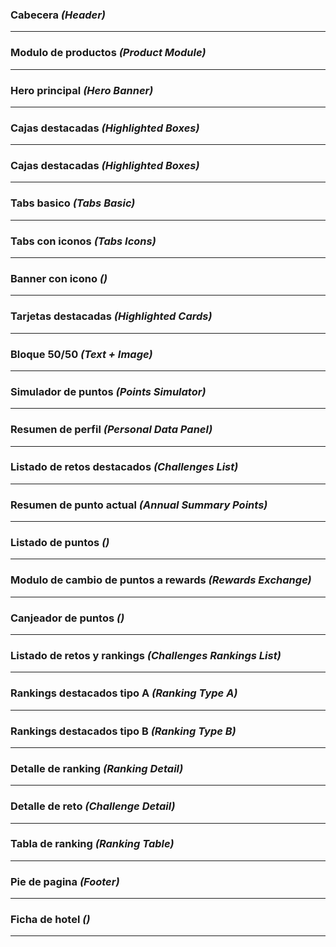 ### Cabecera *(Header)*

---
### Modulo de productos *(Product Module)*

----
### Hero principal *(Hero Banner)*

---
### Cajas destacadas *(Highlighted Boxes)*

----
### Cajas destacadas *(Highlighted Boxes)*

---
### Tabs basico *(Tabs Basic)*

---
### Tabs con iconos *(Tabs Icons)*

---
### Banner con icono *()*

---
### Tarjetas destacadas *(Highlighted Cards)*

---
### Bloque 50/50 *(Text + Image)*

---
### Simulador de puntos *(Points Simulator)*

---
### Resumen de perfil *(Personal Data Panel)*

---
### Listado de retos destacados *(Challenges List)*

---
### Resumen de punto actual *(Annual Summary Points)*

---
### Listado de puntos *()*

---
### Modulo de cambio de puntos a rewards *(Rewards Exchange)*

---
### Canjeador de puntos *()*

---
### Listado de retos y rankings *(Challenges Rankings List)*

---
### Rankings destacados tipo A *(Ranking Type A)*

---
### Rankings destacados tipo B *(Ranking Type B)*

---
### Detalle de ranking *(Ranking Detail)*

---
### Detalle de reto *(Challenge Detail)*

---
### Tabla de ranking *(Ranking Table)*

---
### Pie de pagina *(Footer)*

---
### Ficha de hotel *()*

---

